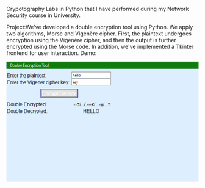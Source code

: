 Crypotography Labs in Python that I have performed during my Network Security course in University.

Project:We've developed a double encryption tool using Python. We apply two algorithms, Morse and Vigenère cipher. First, the plaintext undergoes encryption using the Vigenère cipher, and then the output is further encrypted using the Morse code. In addition, we've implemented a Tkinter frontend for user interaction.
Demo:

![alt text](image.png)